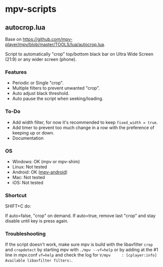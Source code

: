 # mpv-scripts

## autocrop.lua

Base on https://github.com/mpv-player/mpv/blob/master/TOOLS/lua/autocrop.lua.

Script to automatically "crop" top/bottom black bar on Ultra Wide Screen (21:9) or any wider screen (phone).

### Features

- Periodic or Single "crop".
- Multiple filters to prevent unwanted "crop".
- Auto adjust black threshold.
- Auto pause the script when seeking/loading.

### To-Do

- Add width filter, for now it's recommended to keep `fixed_width = true`.
- Add timer to prevent too much change in a row with the preference of keeping up or down.
- Documentation

### OS

 - Windows: OK (mpv or mpv-shim)
 - Linux:   Not tested
 - Android: OK ([mpv-android](https://github.com/mpv-android/mpv-android/commit/348e9511f51238c00a3aca3c3b2ae4d4b661f7f5))
 - Mac:     Not tested
 - iOS:     Not tested

### Shortcut 

SHIFT+C do:

If auto=false, "crop" on demand.
If auto=true, remove last "crop" and stay disable until key is press again.

### Troubleshooting

If the script doesn't work, make sure mpv is build with the libavfilter `crop` and `cropdetect` by starting mpv with `./mpv --vf=help` or by adding at the #1 line in mpv.conf `vf=help` and check the log for `V/mpv     : [cplayer:info] Available libavfilter filters:`.